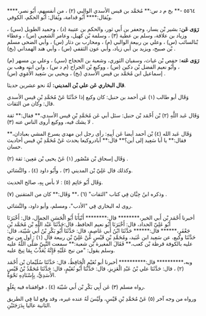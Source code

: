٥٥٦٤ -** بخ م د س:** مُحَمَّد بن قيس الأسدي الوالبي (٢) ، من أنفسهم، أَبُو نصر،**** ويُقال:**** أَبُو قدامة، ويُقال: أَبُو الحكم، الكوفي.

**رَوَى عَن:** بشير بْن يسار، وجعفر بن أَبي ثور، والحكم بن عتيبة (د) ، وحميد الطويل (سي) ، وزياد بن علاقة، وسلم بن عطية (٣) ، وسلمة بْن كهيل، وعامر الشعبي (س) ، وعطاء بْنالسائب (س) ، وعلي بن ربيعة الوالبي (م) ، ومحارب بن دثار (س) ، وأبي الضحى مسلم بْن صبيح، ويزيد بن أَبي زياد، وأبي عون الثقفي (س) ، وأبي هند الهمداني (بخ) .

**رَوَى عَنه:** حفص بْن غياث، وسفيان الثوري، وشعبة بن الحجاج (سي) ، وعلي بن مسهر (م) ، وأَبُو نعيم الفضل بْن دكين (س) ، ووكيع بْن الجراح (م د س) ، وابن ابنه وهب بن إسماعيل ابن مُحَمَّد بن قيس الأسدي (بخ) ، ويحيى بن سَعِيد الأُمَوِي (س) .

**قال البخاري عَن علي بْن المديني:** لَهُ نحو عشرين حديثا.

وَقَال أبو طالب (١) عَن أحمد بن حنبل: كان وكيع إذا حَدَّثَنَا عَنْ مُحَمَّدِ بْنِ قيس الأسدي قال: وكان من الثقات.

وَقَال عَبد اللَّهِ (٢) بْن أَحْمَد بْن حنبل: سئل أبي عَن مُحَمَّدِ بْنِ قيس الأسدي،** فقال:** ثقة لا يشك فيه، ووكيع أروى الناس عنه (٣) .

وَقَال عَبد الله (٤) بْن أحمد أيضا عَن أَبِيهِ: رأى رجل ابن مهدي يسرع المشي بعبادان،** فقال:** يا أبا سَعِيد إلى أين؟** قال:** أبادروكيعا يحدث عَنْ مُحَمَّدِ بْنِ قيس أحاديث حسان.

وَقَال إسحاق بْن مَنْصُور (١) عَنْ يحيى بْن مَعِين: ثقة (٢) .

وكذلك قال عَلِيّ بْن المديني (٣) ، وأَبُو داود (٤) ، والنَّسَائي.

وَقَال أَبُو حَاتِم (٥) : لا بأس بِهِ، صالح الحديث.

وذكره ابنُ حِبَّان فِي كتاب "الثقات" (٦) ،** وَقَال:** كان من المتقنين (٧) .

روى له البخاري فِي "الأدب"، ومسلم، وأبو داود، والنَّسَائي.

أخبرنا أَحْمَد بْن أَبي الخير،******** قال:******** أَنْبَأَنَا أَبُو الْحَسَنِ الجمال، قال: أَخْبَرَنَا أَبُو عَلِيّ الحداد، قال: أَخْبَرَنَا أَبُو نعيم الحافظ، قال:حَدَّثَنَا عَبْد اللَّهِ بْن مُحَمَّد بْنِ جَعْفَرٍ،****** قال:****** حَدَّثَنَا ابْنُ أَبي عَاصِمٍ، قال: حَدَّثَنَا أَبُو بَكْرِ بْنُ أَبي شَيْبَة، قال: حَدَّثَنَا وكيع، عن سَعِيد ابن عُبَيد، ومُحَمَّدِ بْنِ قَيْسٍ عَنْ عَلِيّ بْن ربيعة قال (١) : أول من نيح عليه بالكوفة قرظة بْن كعب،** فَقَالَ المغيرة بْن شعبة:** سمعت النَّبِيّ صَلَّى اللَّهُ عليه وسلم يقول: "من نيح عَلَيْهِ فَإِنَّهُ يُعَذَّبُ بِمَا نِيحَ عليه.

وبه،********** قال:********** أخبرنا أبو نُعَيْمٍ الْحَافِظُ، قال: حَدَّثَنَا سُلَيْمان بْن أَحْمَد (٢) ، قال: حَدَّثَنَا علي بْنُ عَبْدِ الْعَزِيزِ، قال: حَدَّثَنَا أَبُو نُعَيْمٍ، قال: حَدَّثَنَا مُحَمَّدُ بْنُ قَيْسٍ الأَسَدِيُّ، بِإِسْنَادِهِ نَحْوَهُ.

رواه مسلم (٣) عَن أَبِي بَكْرِ بْن أَبي شَيْبَة (٤) ، فوافقناه فيه بِعُلُوٍ.

ورواه من وجه آخر (٥) عَنْ مُحَمَّدِ بْنِ قَيْسٍ، ولَيْسَ لَهُ عنده غيره، وقد وقع لنا فِي الطريق الثانية عاليا بِدَرَجَتَيْنِ.